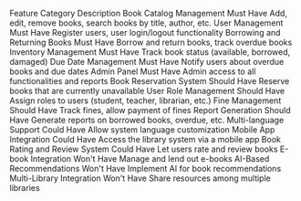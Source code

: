 Feature	Category	Description
Book Catalog Management	Must Have	Add, edit, remove books, search books by title, author, etc.
User Management	Must Have	Register users, user login/logout functionality
Borrowing and Returning Books	Must Have	Borrow and return books, track overdue books
Inventory Management	Must Have	Track book status (available, borrowed, damaged)
Due Date Management	Must Have	Notify users about overdue books and due dates
Admin Panel	Must Have	Admin access to all functionalities and reports
Book Reservation System	Should Have	Reserve books that are currently unavailable
User Role Management	Should Have	Assign roles to users (student, teacher, librarian, etc.)
Fine Management	Should Have	Track fines, allow payment of fines
Report Generation	Should Have	Generate reports on borrowed books, overdue, etc.
Multi-language Support	Could Have	Allow system language customization
Mobile App Integration	Could Have	Access the library system via a mobile app
Book Rating and Review System	Could Have	Let users rate and review books
E-book Integration	Won't Have	Manage and lend out e-books
AI-Based Recommendations	Won't Have	Implement AI for book recommendations
Multi-Library Integration	Won't Have	Share resources among multiple libraries
